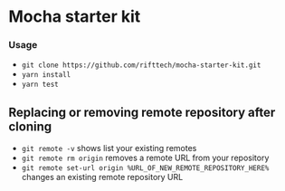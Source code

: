 # Mocha starter kit

 ### Usage

* `git clone https://github.com/rifttech/mocha-starter-kit.git`
* `yarn install`
* `yarn test`

 ## Replacing or removing remote repository after cloning
 * `git remote -v` shows list your existing remotes
 * `git remote rm origin` removes a remote URL from your repository
 * `git remote set-url origin %URL_OF_NEW_REMOTE_REPOSITORY_HERE%` changes an existing remote repository URL
